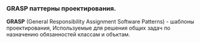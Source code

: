 ### GRASP паттерны проектирования.

**GRASP** (General Responsibility Assignment Software Patterns) - шаблоны проектирования, Используемые для решения общих задач по назначению обязанностей классам и объктам.

